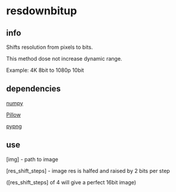 # resdownbitup


## info
Shifts resolution from pixels to bits.

This method dose not increase dynamic range.

Example: 4K 8bit to 1080p 10bit

## dependencies
[numpy](http://www.numpy.org/)

[Pillow](https://python-pillow.org/)

[pypng](https://pypi.python.org/pypi/pypng)


## use
[img] - path to image

[res_shift_steps] - image res is halfed and raised by 2 bits per step

([res_shift_steps] of 4 will give a perfect 16bit image)
